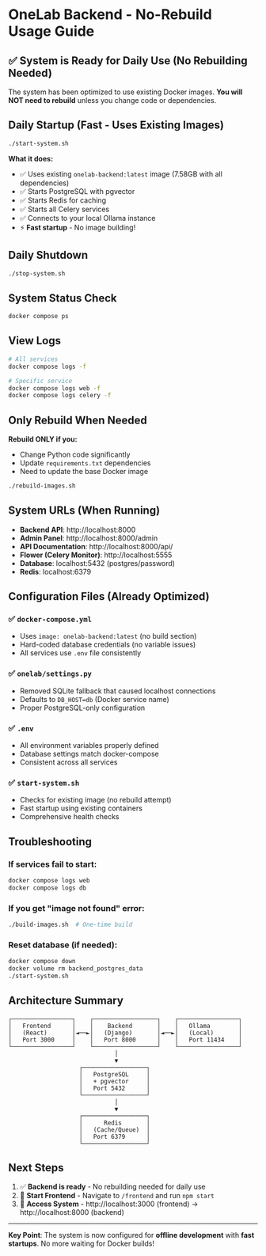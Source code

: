 # OneLab Backend - No-Rebuild Usage Guide

## ✅ System is Ready for Daily Use (No Rebuilding Needed)

The system has been optimized to use existing Docker images. **You will NOT need to rebuild** unless you change code or dependencies.

## Daily Startup (Fast - Uses Existing Images)

```bash
./start-system.sh
```

**What it does:**
- ✅ Uses existing `onelab-backend:latest` image (7.58GB with all dependencies)
- ✅ Starts PostgreSQL with pgvector 
- ✅ Starts Redis for caching
- ✅ Starts all Celery services
- ✅ Connects to your local Ollama instance
- ⚡ **Fast startup** - No image building!

## Daily Shutdown

```bash
./stop-system.sh
```

## System Status Check

```bash
docker compose ps
```

## View Logs

```bash
# All services
docker compose logs -f

# Specific service
docker compose logs web -f
docker compose logs celery -f
```

## Only Rebuild When Needed

**Rebuild ONLY if you:**
- Change Python code significantly
- Update `requirements.txt` dependencies
- Need to update the base Docker image

```bash
./rebuild-images.sh
```

## System URLs (When Running)

- **Backend API**: http://localhost:8000
- **Admin Panel**: http://localhost:8000/admin  
- **API Documentation**: http://localhost:8000/api/
- **Flower (Celery Monitor)**: http://localhost:5555
- **Database**: localhost:5432 (postgres/password)
- **Redis**: localhost:6379

## Configuration Files (Already Optimized)

### ✅ `docker-compose.yml`
- Uses `image: onelab-backend:latest` (no build section)
- Hard-coded database credentials (no variable issues)
- All services use `.env` file consistently

### ✅ `onelab/settings.py`
- Removed SQLite fallback that caused localhost connections
- Defaults to `DB_HOST=db` (Docker service name)
- Proper PostgreSQL-only configuration

### ✅ `.env`
- All environment variables properly defined
- Database settings match docker-compose
- Consistent across all services

### ✅ `start-system.sh`
- Checks for existing image (no rebuild attempt)
- Fast startup using existing containers
- Comprehensive health checks

## Troubleshooting

### If services fail to start:
```bash
docker compose logs web
docker compose logs db
```

### If you get "image not found" error:
```bash
./build-images.sh  # One-time build
```

### Reset database (if needed):
```bash
docker compose down
docker volume rm backend_postgres_data
./start-system.sh
```

## Architecture Summary

```
┌─────────────────┐    ┌──────────────────┐    ┌─────────────────┐
│   Frontend      │    │    Backend       │    │   Ollama        │
│   (React)       │◄──►│   (Django)       │◄──►│   (Local)       │
│   Port 3000     │    │   Port 8000      │    │   Port 11434    │
└─────────────────┘    └──────────────────┘    └─────────────────┘
                              │
                              ▼
                    ┌──────────────────┐
                    │   PostgreSQL     │
                    │   + pgvector     │
                    │   Port 5432      │
                    └──────────────────┘
                              │
                              ▼
                    ┌──────────────────┐
                    │      Redis       │
                    │   (Cache/Queue)  │
                    │   Port 6379      │
                    └──────────────────┘
```

## Next Steps

1. ✅ **Backend is ready** - No rebuilding needed for daily use
2. 🔄 **Start Frontend** - Navigate to `/frontend` and run `npm start`
3. 🚀 **Access System** - http://localhost:3000 (frontend) → http://localhost:8000 (backend)

---

**Key Point**: The system is now configured for **offline development** with **fast startups**. No more waiting for Docker builds!
